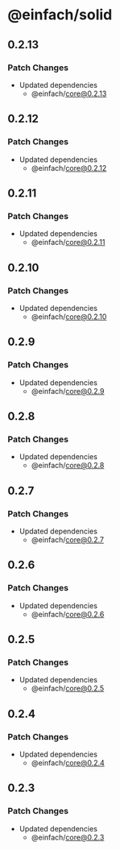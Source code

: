# @einfach/solid

## 0.2.13

### Patch Changes

- Updated dependencies
  - @einfach/core@0.2.13

## 0.2.12

### Patch Changes

- Updated dependencies
  - @einfach/core@0.2.12

## 0.2.11

### Patch Changes

- Updated dependencies
  - @einfach/core@0.2.11

## 0.2.10

### Patch Changes

- Updated dependencies
  - @einfach/core@0.2.10

## 0.2.9

### Patch Changes

- Updated dependencies
  - @einfach/core@0.2.9

## 0.2.8

### Patch Changes

- Updated dependencies
  - @einfach/core@0.2.8

## 0.2.7

### Patch Changes

- Updated dependencies
  - @einfach/core@0.2.7

## 0.2.6

### Patch Changes

- Updated dependencies
  - @einfach/core@0.2.6

## 0.2.5

### Patch Changes

- Updated dependencies
  - @einfach/core@0.2.5

## 0.2.4

### Patch Changes

- Updated dependencies
  - @einfach/core@0.2.4

## 0.2.3

### Patch Changes

- Updated dependencies
  - @einfach/core@0.2.3

